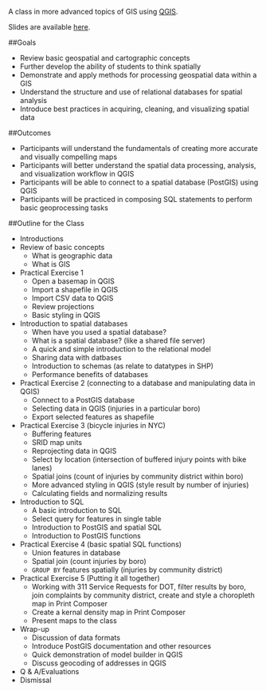 A class in more advanced topics of GIS using [QGIS](http://www.qgis.org/). 

Slides are available [here](http://bit.ly/dot_intermediate_gis1/#1).

##Goals
<!--![img](images/goals_outcomes.jpg)-->
+ Review basic geospatial and cartographic concepts
+ Further develop the ability of students to think spatially
+ Demonstrate and apply methods for processing geospatial data within a GIS
+ Understand the structure and use of relational databases for spatial analysis
+ Introduce best practices in acquiring, cleaning, and visualizing spatial data

##Outcomes
+ Participants will understand the fundamentals of creating more accurate and visually compelling maps
+ Participants will better understand the spatial data processing, analysis, and visualization workflow in QGIS
+ Participants will be able to connect to a spatial database (PostGIS) using QGIS
+ Participants will be practiced in composing SQL statements to perform basic geoprocessing tasks


##Outline for the Class

+ Introductions
+ Review of basic concepts
	+ What is geographic data
	+ What is GIS
+ Practical Exercise 1
	+ Open a basemap in QGIS
	+ Import a shapefile in QGIS
	+ Import CSV data to QGIS
	+ Review projections
	+ Basic styling in QGIS
+ Introduction to spatial databases
	+ When have you used a spatial database?
	+ What is a spatial database? (like a shared file server)
	+ A quick and simple introduction to the relational model 
	+ Sharing data with datbases
	+ Introduction to schemas (as relate to datatypes in SHP)
	+ Performance benefits of databases
+ Practical Exercise 2 (connecting to a database and manipulating data in QGIS)
	+ Connect to a PostGIS database
	+ Selecting data in QGIS (injuries in a particular boro)
	+ Export selected features as shapefile
+ Practical Exercise 3 (bicycle injuries in NYC)
	+ Buffering features
	+ SRID map units
	+ Reprojecting data in QGIS
	+ Select by location (intersection of buffered injury points with bike lanes)
	+ Spatial joins (count of injuries by community district within boro)
	+ More advanced styling in QGIS (style result by number of injuries)
	+ Calculating fields and normalizing results
+ Introduction to SQL
	+ A basic introduction to SQL
	+ Select query for features in single table
	+ Introduction to PostGIS and spatial SQL
	+ Introduction to PostGIS functions
+ Practical Exercise 4 (basic spatial SQL functions)
	+ Union features in database
	+ Spatial join (count injuries by boro)
	+ `GROUP BY` features spatially (injuries by community district)
+ Practical Exercise 5 (Putting it all together)
	+ Working with 311 Service Requests for DOT, filter results by boro, join complaints by community district, create and style a choropleth map in Print Composer
	+ Create a kernal density map in Print Composer
	+ Present maps to the class
+ Wrap-up
	+ Discussion of data formats
	+ Introduce PostGIS documentation and other resources
	+ Quick demonstration of model builder in QGIS
	+ Discuss geocoding of addresses in QGIS
+ Q & A/Evaluations
+ Dismissal

<!--![img](images/outline_2.jpg)-->


